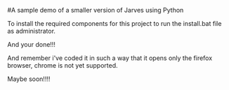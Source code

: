 #A sample demo of a smaller version of Jarves using Python

To install the required components for this project to run the install.bat file as administrator.

And your done!!!

And remember i've coded it in such a way that it opens only the firefox browser,
chrome is not yet supported.

Maybe soon!!!!

